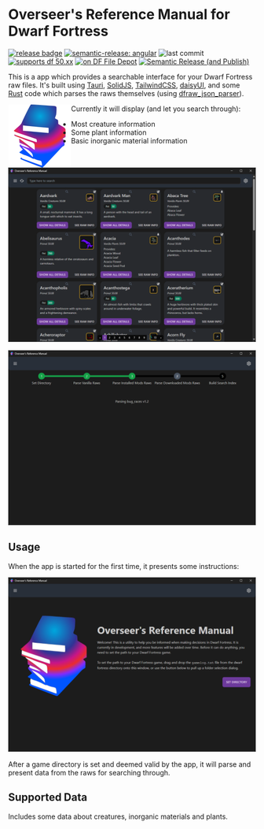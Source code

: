 # Overseer's Reference Manual for Dwarf Fortress

[![release badge](https://img.shields.io/github/v/release/nwesterhausen/overseers-manual-df?style=plastic)](https://github.com/nwesterhausen/overseers-manual-df/releases/latest)
[![semantic-release: angular](https://img.shields.io/badge/semantic--release-conventionalcommits-e10079?logo=semantic-release&style=plastic)](https://github.com/semantic-release/semantic-release)
![last commit](https://img.shields.io/github/last-commit/nwesterhausen/overseers-manual-df?style=plastic)
[![supports df 50.xx](https://img.shields.io/badge/Supports%20Dwarf%20Fortress-0.50.xx-%235E3E0D?style=plastic)](https://bay12games.com/dwarves/)
[![on DF File Depot](https://img.shields.io/badge/DFFD-0.30.0-blue?style=plastic)](https://dffd.bay12games.com/file.php?id=15966)
[![Semantic Release (and Publish)](https://github.com/nwesterhausen/overseers-manual-df/actions/workflows/semantic-release.yaml/badge.svg?branch=main)](https://github.com/nwesterhausen/overseers-manual-df/actions/workflows/semantic-release.yaml)

This is a app which provides a searchable interface for your Dwarf Fortress raw files. It's built using
[Tauri](https://tauri.studio), [SolidJS](https://www.solidjs.com/), [TailwindCSS](https://tailwindcss.com/),
[daisyUI](https://daisyui.com/), and some [Rust](https://www.rust-lang.org/) code which parses the raws themselves
(using [dfraw_json_parser](https://github.com/nwesterhausen/dfraw_json_parser)).

<img align="left" src="https://github.com/nwesterhausen/overseers-manual-df/blob/main/src-tauri/icons/128x128.png?raw=true">

Currently it will display (and let you search through):

- Most creature information
- Some plant information
- Basic inorganic material information

![app-screenshot](docs/img/app_inuse.png)

![app-screenshot](docs/img/app_parsing.png)

## Usage

When the app is started for the first time, it presents some instructions:

![first-launch](docs/img/app_launched.png)

After a game directory is set and deemed valid by the app, it will parse and present data from the raws for searching
through.

## Supported Data

Includes some data about creatures, inorganic materials and plants.
